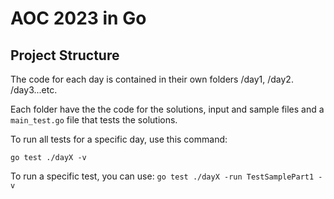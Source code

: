 # AOC 2023 in Go

## Project Structure
The code for each day is contained in their own folders /day1, /day2. /day3...etc.

Each folder have the the code for the solutions, input and sample files and a `main_test.go` file that tests the solutions.

To run all tests for a specific day, use this command:

`go test ./dayX -v` 

To run a specific test, you can use: `go test ./dayX -run TestSamplePart1 -v`